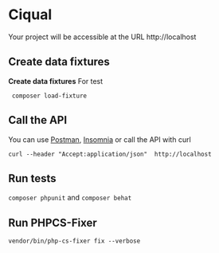 Ciqual
===

Your project will be accessible at the URL http://localhost

## Create data fixtures

**Create data fixtures**
For test

```
 composer load-fixture
```

## Call the API

You can use [Postman](https://www.getpostman.com), [Insomnia](https://insomnia.rest) or call the API with curl
```
curl --header "Accept:application/json"  http://localhost
```

## Run tests

```composer phpunit``` and ```composer behat```


## Run PHPCS-Fixer

```vendor/bin/php-cs-fixer fix --verbose```
